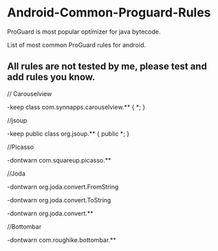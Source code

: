# Android-Common-Proguard-Rules

ProGuard is most popular optimizer for java bytecode.

List of most common ProGuard rules for android.


## All rules are not tested by me, please test and add rules you know.

// Carouselview

-keep class com.synnapps.carouselview.** { *; }

//jsoup

-keep public class org.jsoup.** {
public *;
}

//Picasso

-dontwarn com.squareup.picasso.**

//Joda

-dontwarn org.joda.convert.FromString

-dontwarn org.joda.convert.ToString

-dontwarn org.joda.convert.**

//Bottombar

-dontwarn com.roughike.bottombar.**
